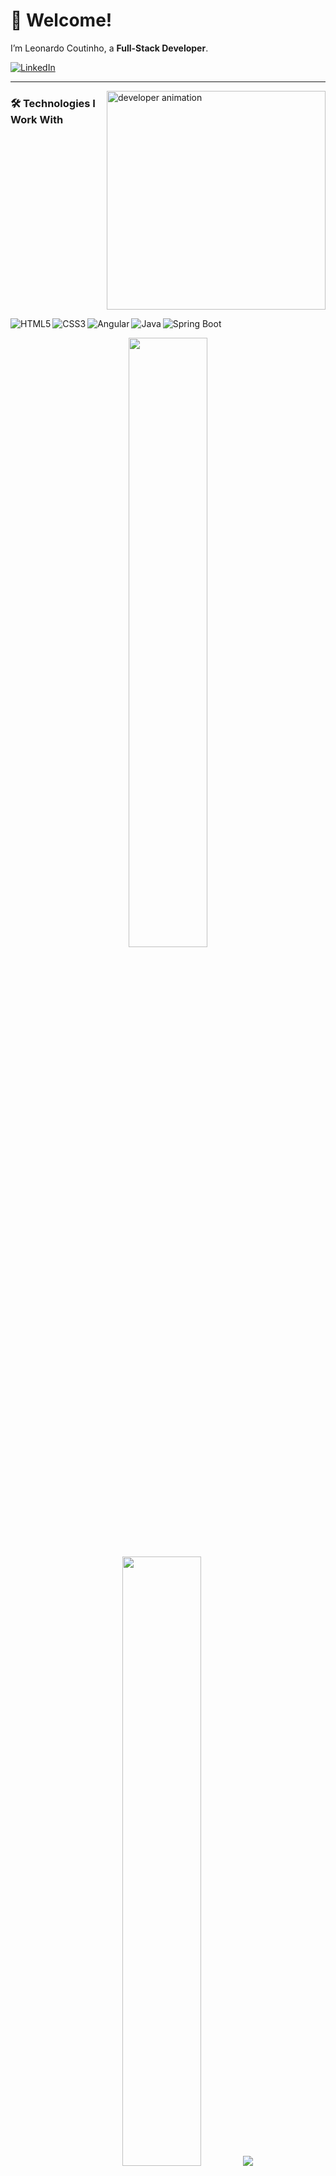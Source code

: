 # 👋 Welcome!  
I’m Leonardo Coutinho, a **Full-Stack Developer**.

[![LinkedIn](https://img.shields.io/badge/LinkedIn-0077B5?style=for-the-badge&logo=linkedin&logoColor=white)](https://www.linkedin.com/in/leonardo-coutinho-90797422a/)

---

<p>
  <img align="right" src="https://github.com/Adam-pw/Adam-pw/blob/main/animation_500_kxa883sd.gif" alt="developer animation" width="350"/>
</p>

### 🛠️ Technologies I Work With

<div style="display: inline-block;">
  <p align="left"> 
  <img align="left" alt="HTML5" src="https://img.shields.io/badge/HTML5-E34F26?style=for-the-badge&logo=html5&logoColor=white" /> 
  <img align="left" alt="CSS3" src="https://img.shields.io/badge/CSS3-1572B6?style=for-the-badge&logo=css3&logoColor=white" /> 
<!--  // <img align="left" alt="React" src="https://img.shields.io/badge/React-20232A?style=for-the-badge&logo=react&logoColor=61DAFB" /> -->
  <img align="left" alt="Angular" src="https://img.shields.io/badge/Angular-DD0031?style=for-the-badge&logo=angular&logoColor=white" />
<!--   <img align="left" alt="Node.js" src="https://img.shields.io/badge/Node.js-339933?style=for-the-badge&logo=node.js&logoColor=white" /> -->
  <img align="left" alt="Java" src="https://img.shields.io/badge/Java-ED8B00?style=for-the-badge&logo=openjdk&logoColor=white" />
  <img align="left" alt="Spring Boot" src="https://img.shields.io/badge/Spring_Boot-6DB33F?style=for-the-badge&logo=spring&logoColor=white" />
<!--   <img align="left" alt="AWS" src="https://img.shields.io/badge/AWS-232F3E?style=for-the-badge&logo=amazon-aws&logoColor=white" /> -->
</div>

<br/>

<p align="center">
  <img height="50%" width="auto" src="https://github-readme-stats.vercel.app/api?username=LeonardoCto&show_icons=true&count_private=true&theme=darcula&hide_border=true&hide=issues,contribs&bg_color=00000000">
  <img height="50%" width="auto" src="https://github-readme-stats.vercel.app/api/top-langs/?username=LeonardoCto&layout=compact&hide_border=true&theme=darcula&bg_color=00000000&langs_count=6&hide=jupyter%20notebook,tex,php">
  <img src="https://github-readme-streak-stats.herokuapp.com?user=LeonardoCto&theme=darcula&hide_border=true&background=FFFFFF00">
</p>

---

Feel free to connect with me or explore my projects! 🚀

